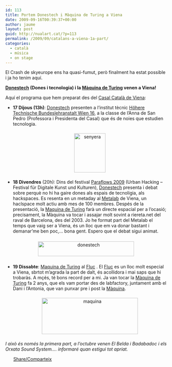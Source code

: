 ```yaml
---
id: 113
title: Portem Donestech i Màquina de Turing a Viena
date: 2009-09-16T00:39:37+00:00
author: jaume
layout: post
guid: http://nualart.cat/?p=113
permalink: /2009/09/catalans-a-viena-1a-part/
categories:
  - català
  - música
  - on stage
---
```

El Crash de skyeurope ens ha quasi-fumut, però finalment ha estat possible i ja ho tenim aquí.

**<a href="http://donestech.net/" onclick="_gaq.push(['_trackEvent', 'outbound-article', 'http://donestech.net/', 'Donestech']);" >Donestech</a> (Dones i tecnologia) i la <a href="http://maquinadeturing.net" onclick="_gaq.push(['_trackEvent', 'outbound-article', 'http://maquinadeturing.net', 'Màquina de Turing']);" >Màquina de Turing</a> venen a Viena!**

Aquí el programa que hem preparat des del <a href="http://casal-catala.at/" onclick="_gaq.push(['_trackEvent', 'outbound-article', 'http://casal-catala.at/', 'Casal Català de Viena']);" >Casal Català de Viena</a>:

  * **17 Dijous (13h)**: <a href="http://donestech.net/" onclick="_gaq.push(['_trackEvent', 'outbound-article', 'http://donestech.net/', 'Donestech']);" >Donestech</a> presenten a l&#8217;institut tècnic <a href="http://www.htl-ottakring.info/default.aspx" onclick="_gaq.push(['_trackEvent', 'outbound-article', 'http://www.htl-ottakring.info/default.aspx', 'Höhere Technische Bundeslehranstalt Wien 16']);" >Höhere Technische Bundeslehranstalt Wien 16</a>, a la classe de l&#8217;Anna de San Pedro (Professora i Presidenta del Casal) que és de noies que estudien tecnologia. <p style="text-align: center;">
      <a href="http://casal-catala.at/" onclick="_gaq.push(['_trackEvent', 'outbound-article', 'http://casal-catala.at/', '']);" ><img class="aligncenter size-full wp-image-114" style="margin-top: 7px; margin-bottom: 7px;" title="senyera" src="http://nualart.cat/wp-content/uploads/2009/09/senyera.gif" alt="senyera" width="98" height="122" /></a>
    </p>

  * **18 Divendres** (20h): Dins del festival <a href="http://www.paraflows.at/" onclick="_gaq.push(['_trackEvent', 'outbound-article', 'http://www.paraflows.at/', 'Paraflows 2009']);" >Paraflows 2009</a> (Urban Hacking &#8211; Festival für Digitale Kunst und Kulturen), <a href="http://donestech.net/" onclick="_gaq.push(['_trackEvent', 'outbound-article', 'http://donestech.net/', 'Donestech']);" >Donestech</a> presenta i debat sobre perquè no hi ha gaire dones als espais de tecnoligia, als hackspaces. Es resenta en un metaday al <a href="https://metalab.at/wiki/index.php?title=DonesTech_Barcelona" onclick="_gaq.push(['_trackEvent', 'outbound-article', 'https://metalab.at/wiki/index.php?title=DonesTech_Barcelona', 'Metalab']);" >Metalab</a> de Viena, un haclspace molt actiu amb mes de 100 membres. Despés de la presentació, la <a href="http://maquinadeturing.net" onclick="_gaq.push(['_trackEvent', 'outbound-article', 'http://maquinadeturing.net', 'Maquina de Turing']);" >Maquina de Turing</a> farà un directe espacial per a l&#8217;ocasió; precisament, la Màquina va tocar i assajar molt sovint a riereta.net del raval de Barcelona, des del 2003. Jo he format part del Metalab el temps que vaig ser a Viena, és un lloc que em va donar bastant i demanar&#8217;me ben poc,&#8230; bona gent. Espero que el debat sigui animat.

<p style="text-align: center;">
  <a href="http://donestech.net" onclick="_gaq.push(['_trackEvent', 'outbound-article', 'http://donestech.net', '']);" ><img class="size-medium wp-image-115 aligncenter" style="margin-top: 10px; margin-bottom: 10px;" title="donestech" src="http://nualart.cat/wp-content/uploads/2009/09/donestech-300x46.jpg" alt="donestech" width="300" height="46" srcset="http://nualart.cat/wp-content/uploads/2009/09/donestech-300x46.jpg 300w, http://nualart.cat/wp-content/uploads/2009/09/donestech.jpeg 748w" sizes="(max-width: 300px) 100vw, 300px" /></a>
</p>

<p style="text-align: center;">
  <ul>
    <li>
      <strong>19 Dissabte</strong>: <a href="http://maquinadeturing.net" onclick="_gaq.push(['_trackEvent', 'outbound-article', 'http://maquinadeturing.net', 'Maquina de Turing']);" >Maquina de Turing</a> al <a href="http://www.fluc.at/programm/2009/09/fd_20090919.html" onclick="_gaq.push(['_trackEvent', 'outbound-article', 'http://www.fluc.at/programm/2009/09/fd_20090919.html', 'Fluc']);" >Fluc</a> . El <a href="http://www.fluc.at/programm/2009/09/fd_20090919.html" onclick="_gaq.push(['_trackEvent', 'outbound-article', 'http://www.fluc.at/programm/2009/09/fd_20090919.html', 'Fluc']);" >Fluc</a> es un lloc molt especial a Viena, sbrtot m&#8217;agrada la part de dalt, és acollidora i mai saps que hi trobaràs. A mçés, té bons record per a mi. Ja van tocar la <a href="http://maquinadeturing.net" onclick="_gaq.push(['_trackEvent', 'outbound-article', 'http://maquinadeturing.net', 'Màquina de Turing']);" >Màquina de Turing</a> fa 2 anys, que els vam portar des de labfactory, juntament amb el Dani i l&#8217;Antonia, que van punxar pre i post la <a href="http://maquinadeturing.net" onclick="_gaq.push(['_trackEvent', 'outbound-article', 'http://maquinadeturing.net', 'Màquina']);" >Màquina</a>.
    </li>
    <p style="text-align: center;">
      <a href="http://maquinadeturing.net" onclick="_gaq.push(['_trackEvent', 'outbound-article', 'http://maquinadeturing.net', '']);" ><img class="size-medium wp-image-116 aligncenter" style="margin-top: 7px; margin-bottom: 7px;" title="maquina" src="http://nualart.cat/wp-content/uploads/2009/09/maquina-300x113.png" alt="maquina" width="300" height="113" srcset="http://nualart.cat/wp-content/uploads/2009/09/maquina-300x113.png 300w, http://nualart.cat/wp-content/uploads/2009/09/maquina.png 638w" sizes="(max-width: 300px) 100vw, 300px" /></a>
    </p>
  </ul>
  
  <p style="text-align: left;">
    <em>I això és només la primera part, a l&#8217;octubre venen El Belda i Badabadoc i els Orxata Sound System&#8230;. informaré quan estigui tot apriat.</em>
  </p>
  
  <div id="_mcePaste" style="overflow: hidden; position: absolute; left: -10000px; top: 78px; width: 1px; height: 1px;">
    <h1 class="ms-sitetitle">
      <a href="http://www.htl-ottakring.info/" onclick="_gaq.push(['_trackEvent', 'outbound-article', 'http://www.htl-ottakring.info/', 'Höhere Technische Bundeslehranstalt Wien 16 ']);" id="ctl00_PlaceHolderSiteName_onetidProjectPropertyTitle">Höhere Technische Bundeslehranstalt Wien 16 </a>
    </h1>
  </div>
  
  <div class="addtoany_share_save_container addtoany_content_bottom">
    <div class="a2a_kit a2a_kit_size_32 addtoany_list a2a_target" id="wpa2a_17">
      <a href="https://www.addtoany.com/share" onclick="_gaq.push(['_trackEvent', 'outbound-article', 'https://www.addtoany.com/share', 'Share/Comparteix']);" class="a2a_dd addtoany_share_save"  style="background:url(http://nualart.cat/wp-content/plugins/add-to-any/share_16_16.png) no-repeat scroll 4px 0px;padding:0 0 0 25px;display:inline-block;height:16px;vertical-align:middle"><span>Share/Comparteix</span></a>
    </div>
  </div>